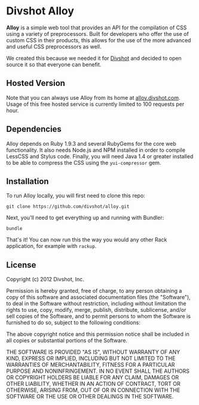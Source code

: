 # Divshot Alloy

**Alloy** is a simple web tool that provides an API for the compilation of
CSS using a variety of preprocessors. Built for developers who offer the
use of custom CSS in their products, this allows for the use of the more
advanced and useful CSS preprocessors as well.

We created this because we needed it for [Divshot](http://divshot.com) and
decided to open source it so that everyone can benefit.

## Hosted Version

Note that you can always use Alloy from its home at [alloy.divshot.com](http://alloy.divshot.com).
Usage of this free hosted service is currently limited to 100 requests per hour.

## Dependencies

Alloy depends on Ruby 1.9.3 and several RubyGems for the core web
functionality. It also needs Node.js and NPM installed in order
to compile LessCSS and Stylus code. Finally, you will need Java
1.4 or greater installed to be able to compress the CSS using
the `yui-compressor` gem.

## Installation

To run Alloy locally, you will first need to clone this repo:

    git clone https://github.com/divshot/alloy.git

Next, you'll need to get everything up and running with Bundler:

    bundle

That's it! You can now run this the way you would any other Rack
application, for example with `rackup`.

## License

Copyright (c) 2012 Divshot, Inc.

Permission is hereby granted, free of charge, to any person obtaining a copy of this software and associated documentation files (the "Software"), to deal in the Software without restriction, including without limitation the rights to use, copy, modify, merge, publish, distribute, sublicense, and/or sell copies of the Software, and to permit persons to whom the Software is furnished to do so, subject to the following conditions:

The above copyright notice and this permission notice shall be included in all copies or substantial portions of the Software.

THE SOFTWARE IS PROVIDED "AS IS", WITHOUT WARRANTY OF ANY KIND, EXPRESS OR IMPLIED, INCLUDING BUT NOT LIMITED TO THE WARRANTIES OF MERCHANTABILITY, FITNESS FOR A PARTICULAR PURPOSE AND NONINFRINGEMENT. IN NO EVENT SHALL THE AUTHORS OR COPYRIGHT HOLDERS BE LIABLE FOR ANY CLAIM, DAMAGES OR OTHER LIABILITY, WHETHER IN AN ACTION OF CONTRACT, TORT OR OTHERWISE, ARISING FROM, OUT OF OR IN CONNECTION WITH THE SOFTWARE OR THE USE OR OTHER DEALINGS IN THE SOFTWARE.